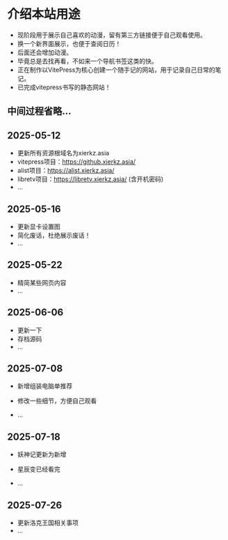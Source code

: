 # 介绍本站用途

+ 现阶段用于展示自己喜欢的动漫，留有第三方链接便于自己观看使用。
+ 换一个新界面展示，也便于查阅日历！
+ 后面还会增加动漫。
+ 毕竟总是去找再看，不如来一个导航书签这类的快。
+ 正在制作以VitePress为核心创建一个随手记的网站，用于记录自己日常的笔记。
+ 已完成vitepress书写的静态网站！

## 中间过程省略…

## 2025-05-12

+ 更新所有资源根域名为xierkz.asia
+ vitepress项目：https://github.xierkz.asia/
+ alist项目：https://alist.xierkz.asia/
+ libretv项目：https://libretv.xierkz.asia/  (含开机密码)
+ …

## 2025-05-16

+ 更新显卡设置图
+ 简化废话，杜绝展示废话！
+ …

## 2025-05-22

+ 精简某些网页内容
+ …

## 2025-06-06

+ 更新一下
+ 存档源码
+ …

## 2025-07-08

+ 新增组装电脑单推荐

+ 修改一些细节，方便自己观看

+ …

## 2025-07-18

+ 妖神记更新为新增

+ 星辰变已经看完

+ …

## 2025-07-26
+ 更新洛克王国相关事项
+ …